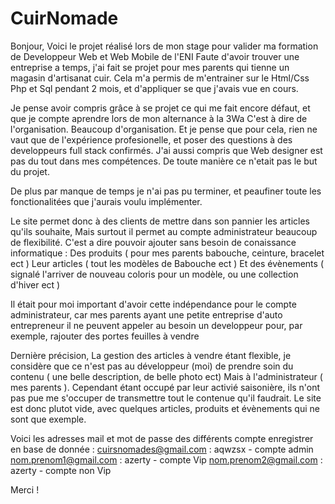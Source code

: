 # CuirNomade
Bonjour,
Voici le projet réalisé lors de mon stage pour valider ma formation de Developpeur Web et Web Mobile de l'ENI
Faute d'avoir trouver une entreprise a temps, j'ai fait se projet pour mes parents qui tienne un magasin d'artisanat cuir.
Cela m'a permis de m'entrainer sur le Html/Css Php et Sql pendant 2 mois, et d'appliquer se que j'avais vue en cours.

Je pense avoir compris grâce à se projet ce qui me fait encore défaut, et que je compte aprendre lors de mon alternance à la 3Wa
C'est à dire de l'organisation. Beaucoup d'organisation. Et je pense que pour cela, rien ne vaut que de l'expérience profesionelle, 
  et poser des questions à des developpeurs full stack confirmés.
J'ai aussi compris que Web designer est pas du tout dans mes compétences. De toute manière ce n'etait pas le but du projet.

De plus par manque de temps je n'ai pas pu terminer, et peaufiner toute les fonctionalitées que j'aurais voulu implémenter.

Le site permet donc à des clients de mettre dans son pannier les articles qu'ils souhaite,
Mais surtout il permet au compte administrateur beaucoup de flexibilité. 
C'est a dire pouvoir ajouter sans besoin de conaissance informatique : 
  Des produits ( pour mes parents babouche, ceinture, bracelet ect ) 
  Leur articles ( tout les modèles de Babouche ect ) 
  Et des évènements ( signalé l'arriver de nouveau coloris pour un modèle, ou une collection d'hiver ect ) 

Il était pour moi important d'avoir cette indépendance pour le compte administrateur, 
car mes parents ayant une petite entreprise d'auto entrepreneur il ne peuvent appeler au besoin un developpeur pour, par exemple, rajouter des portes feuilles à vendre 

Dernière précision,
La gestion des articles à vendre étant flexible, je considère que ce n'est pas au développeur (moi) de prendre soin du contenu ( une belle description, de belle photo ect)
Mais à l'administrateur ( mes parents ). Cependant étant occupé par leur activié saisonière, ils n'ont pas pue me s'occuper de transmettre tout le contenue qu'il faudrait.
Le site est donc plutot vide, avec quelques articles, produits et évènements qui ne sont que exemple. 

Voici les adresses mail et mot de passe des différents compte enregistrer en base de donnée :
cuirsnomades@gmail.com : aqwzsx - compte admin
nom.prenom1@gmail.com : azerty - compte Vip
nom.prenom2@gmail.com : azerty - compte non Vip 

Merci !
